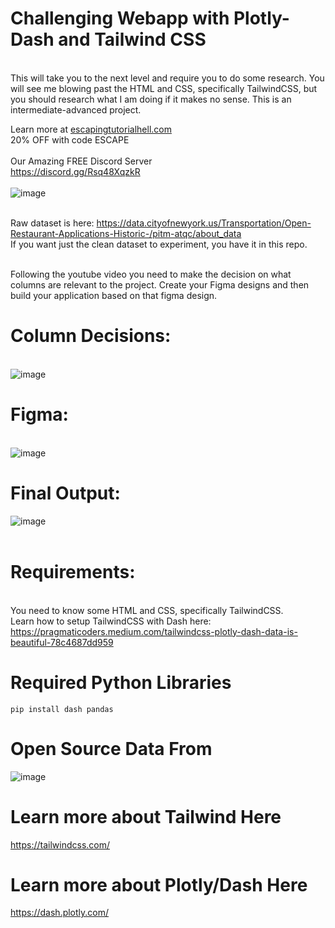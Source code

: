 # Challenging Webapp with Plotly-Dash and Tailwind CSS
<br>This will take you to the next level and require you to do some research. You will see me blowing past the HTML and CSS, specifically TailwindCSS, but you should research what I am doing if it makes no sense. This is an intermediate-advanced project.


Learn more at [escapingtutorialhell.com](https://escapingtutorialhell.com/)
<br>20% OFF with code ESCAPE
<br>
<br>Our Amazing FREE Discord Server
<br>https://discord.gg/Rsq48XqzkR
<br>
<br>![image](https://github.com/eugeniosp3/restaurantCRMApp/assets/64187887/2879dd88-de45-4ca2-acad-6a95b5cdb4ca)


<br>Raw dataset is here: https://data.cityofnewyork.us/Transportation/Open-Restaurant-Applications-Historic-/pitm-atqc/about_data
<br>If you want just the clean dataset to experiment, you have it in this repo.

<br>Following the youtube video you need to make the decision on what columns are relevant to the project. Create your Figma designs and then build your application based on that figma design.
# Column Decisions:
<br>![image](https://github.com/eugeniosp3/restaurantCRMApp/assets/64187887/fb4a5ed5-e1b5-444a-8222-4002405081c9)
<br>
# Figma: 
<br>![image](https://github.com/eugeniosp3/restaurantCRMApp/assets/64187887/13f684b3-84c5-4f83-ad19-86dc2ad6132c)
<br>
# Final Output:
![image](https://github.com/eugeniosp3/restaurantCRMApp/assets/64187887/a4b7cee4-c81d-43c4-8bf6-78f8ea7c514c)
<br>
<br>
# Requirements:
<br>You need to know some HTML and CSS, specifically TailwindCSS. 
<br>Learn how to setup TailwindCSS with Dash here: 
https://pragmaticoders.medium.com/tailwindcss-plotly-dash-data-is-beautiful-78c4687dd959

# Required Python Libraries
`pip install dash pandas`

# Open Source Data From
![image](https://github.com/eugeniosp3/restaurantCRMApp/assets/64187887/0bcc97a0-62cd-4e68-ac22-6595d17847de)

# Learn more about Tailwind Here
https://tailwindcss.com/


# Learn more about Plotly/Dash Here
https://dash.plotly.com/
